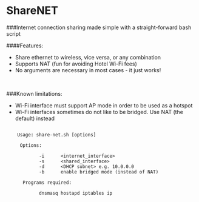 # ShareNET

###Internet connection sharing made simple with a straight-forward bash script


####Features:
<ul>
    <li>Share ethernet to wireless, vice versa, or any combination</li>
    <li>Supports NAT (fun for avoiding Hotel Wi-Fi fees)</li>
    <li>No arguments are necessary in most cases - it just works!</li>
</ul>

<br>

###Known limitations:
<ul>
    <li>Wi-Fi interface must support AP mode in order to be used as a hotspot</li>
    <li>Wi-Fi interfaces sometimes do not like to be bridged.  Use NAT (the default) instead</li>
</ul>


~~~~

    Usage: share-net.sh [options]

     Options:

            -i      <internet_interface>
            -s      <shared_interface>
            -d      <DHCP subnet> e.g. 10.0.0.0
            -b      enable bridged mode (instead of NAT)

      Programs required:

            dnsmasq hostapd iptables ip

~~~~